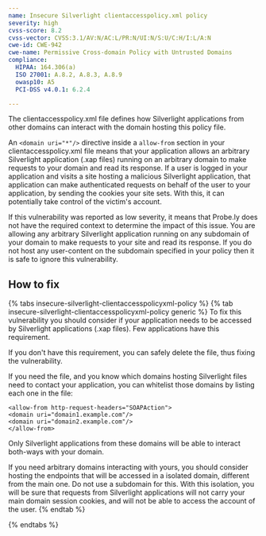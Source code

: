 ```yaml
---
name: Insecure Silverlight clientaccesspolicy.xml policy
severity: high
cvss-score: 8.2
cvss-vector: CVSS:3.1/AV:N/AC:L/PR:N/UI:N/S:U/C:H/I:L/A:N
cwe-id: CWE-942
cwe-name: Permissive Cross-domain Policy with Untrusted Domains
compliance:
  HIPAA: 164.306(a)
  ISO 27001: A.8.2, A.8.3, A.8.9
  owasp10: A5
  PCI-DSS v4.0.1: 6.2.4

---            
```


The clientaccesspolicy.xml file defines how Silverlight applications from other domains can interact with the domain hosting this policy file.

An `<domain uri="*"/>` directive inside a `allow-from` section in your clientaccesspolicy.xml file means that your application allows an arbitrary Silverlight application (.xap files) running on an arbitrary domain to make requests to your domain and read its response. If a user is logged in your application and visits a site hosting a malicious Silverlight application, that application can make authenticated requests on behalf of the user to your application, by sending the cookies your site sets. With this, it can potentially take control of the victim's account.

If this vulnerability was reported as low severity, it means that Probe.ly does not have the required context to determine the impact of this issue. You are allowing any arbitrary Silverlight application running on any subdomain of your domain to make requests to your site and read its response. If you do not host any user-content on the subdomain specified in your policy then it is safe to ignore this vulnerability.

## How to fix

{% tabs insecure-silverlight-clientaccesspolicyxml-policy %}
{% tab insecure-silverlight-clientaccesspolicyxml-policy generic %}
To fix this vulnerability you should consider if your application needs to be accessed by Silverlight applications (.xap files). Few applications have this requirement.

If you don't have this requirement, you can safely delete the file, thus fixing the vulnerability.

If you need the file, and you know which domains hosting Silverlight files need to contact your application, you can whitelist those domains by listing each one in the file:

```
<allow-from http-request-headers="SOAPAction">
<domain uri="domain1.example.com"/>
<domain uri="domain2.example.com"/>
</allow-from>
```
Only Silverlight applications from these domains will be able to interact both-ways with your domain.

If you need arbitrary domains interacting with yours, you should consider hosting the endpoints that will be accessed in a isolated domain, different from the main one. Do not use a subdomain for this. With this isolation, you will be sure that requests from Silverlight applications will not carry your main domain session cookies, and will not be able to access the account of the user.
{% endtab %}

{% endtabs %}
